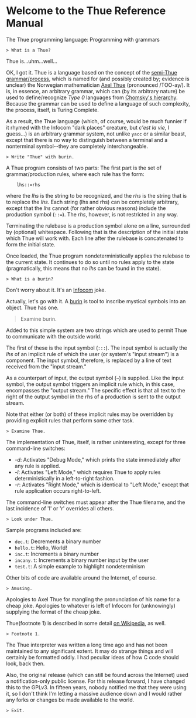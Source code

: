 Welcome to the Thue Reference Manual
====================================

The Thue programming language:  Programming with grammars

    > What is a Thue?

Thue is...uhm...well...

OK, I got it.  Thue is a language based on the concept of the [semi-Thue grammar/process](https://en.wikipedia.org/wiki/Semi-Thue_system), which is named for (and possibly created by; evidence is unclear) the Norwegian mathematician [Axel Thue](https://en.wikipedia.org/wiki/Axel_Thue) (pronounced /TOO-ay/).  It is, in essence, an arbitrary grammar, which can (by its arbitrary nature) be used to define/recognize _Type 0_ languages from [Chomsky's hierarchy](https://en.wikipedia.org/wiki/Chomsky_hierarchy).  Because the grammar can be used to define a language of such complexity, the process, itself, is Turing Complete.

As a result, the Thue language (which, of course, would be much funnier if it rhymed with the Infocom "dark places" creature, but _c'est la vie_, I guess...) is an arbitrary grammar system, not unlike `yacc` or a similar beast, except that there is no way to distinguish between a terminal and a nonterminal symbol--they are completely interchangeable.

    > Write "Thue" with burin.

A Thue program consists of two parts:  The first part is the set of grammar/production rules, where each rule has the form:

        lhs::=rhs

where the _lhs_ is the string to be recognized, and the _rhs_ is the string that is to replace the _lhs_.  Each string (lhs and rhs) can be completely arbitrary, except that the _lhs_ cannot (for rather obvious reasons) include the production symbol (`::=`).  The _rhs_, however, is not restricted in any way.

Terminating the rulebase is a production symbol alone on a line, surrounded by (optional) whitespace.  Following that is the description of the initial state which Thue will work with.  Each line after the rulebase is concatenated to form the initial state.

Once loaded, the Thue program nondeterministically applies the rulebase to the current state.  It continues to do so until no rules apply to the state (pragmatically, this means that no _lhs_ can be found in the state).

    > What is a burin?

Don't worry about it.  It's an [Infocom](https://en.wikipedia.org/wiki/Infocom) joke.

Actually, let's go with it.  A [burin](https://en.wikipedia.org/wiki/Burin) is tool to inscribe mystical symbols into an object.  Thue has one.

> Examine burin.

Added to this simple system are two strings which are used to permit Thue to communicate with the outside world.

The first of these is the input symbol (`:::`).  The input symbol is actually the _lhs_ of an implicit rule of which the user (or system's "input stream") is a component.  The input symbol, therefore, is replaced by a line of text received from the "input stream."

As a counterpart of input, the output symbol (`~`) is supplied.  Like the input symbol, the output symbol triggers an implicit rule which, in this case, encompasses the "output stream."  The specific effect is that all text to the right of the output symbol in the rhs of a production is sent to the output stream.

Note that either (or both) of these implicit rules may be overridden by providing explicit rules that perform some other task.

    > Examine Thue.

The implementation of Thue, itself, is rather uninteresting, except for
three command-line switches:

 - _-d_:  Activates "Debug Mode," which prints the state immediately after any rule is applied.
 - _-l_:  Activates "Left Mode," which requires Thue to apply rules deterministically in a left-to-right fashion.
 - _-r_:  Activates "Right Mode," which is identical to "Left Mode," except that rule application occurs right-to-left.

The command-line switches must appear after the Thue filename, and the last incidence of 'l' or 'r' overrides all others.

    > Look under Thue.

Sample programs included are:

 - `dec.t`:  Decrements a binary number
 - `hello.t`:  Hello, World!
 - `inc.t`:  Increments a binary number
 - `incany.t`:  Increments a binary number input by the user
 - `test.t`:  A simple example to highlight nondeterminism

Other bits of code are available around the Internet, of course.

    > Amusing.

Apologies to Axel Thue for mangling the pronunciation of his name for a cheap joke.  Apologies to whatever is left of Infocom for (unknowingly) supplying the format of the cheap joke.

Thue(footnote 1) is described in some detail [on Wikipedia](https://en.wikipedia.org/wiki/Thue_%28programming_language%29), as well.

    > Footnote 1.

The Thue interpreter was written a long time ago and has not been maintained to any significant extent.  It may do strange things and will certainly be formatted oddly.  I had peculiar ideas of how C code should look, back then.

Also, the original release (which can still be found across the Internet) used a notification-only public license.  For this release forward, I have changed this to the GPLv3.  In fifteen years, nobody notified me that they were using it, so I don't think I'm letting a massive audience down and I would rather any forks or changes be made available to the world.

    > Exit.

